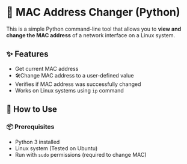 # 🔄 MAC Address Changer (Python)

This is a simple Python command-line tool that allows you to **view and change the MAC address** of a network interface on a Linux system.

## ✨ Features

- Get current MAC address
- 🛠Change MAC address to a user-defined value
- Verifies if MAC address was successfully changed
- Works on Linux systems using `ip` command

## 🚀 How to Use

### 📦 Prerequisites

- Python 3 installed
- Linux system (Tested on Ubuntu)
- Run with `sudo` permissions (required to change MAC)
